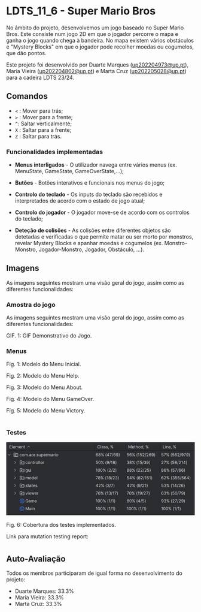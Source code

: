 # LDTS_11_6 - Super Mario Bros

No âmbito do projeto, desenvolvemos um jogo baseado no Super Mario Bros.
Este consiste num jogo 2D em que o jogador percorre o mapa e ganha o jogo quando chega à bandeira.
No mapa existem vários obstáculos e "Mystery Blocks" em que o jogador pode recolher moedas ou cogumelos, 
que dão pontos.

Este projeto foi desenvolvido por 
Duarte Marques (up202204973@up.pt), 
Maria Vieira (up202204802@up.pt)
e Marta Cruz (up202205028@up.pt)
para a cadeira LDTS 23/24.

## Comandos
* ```<``` : Mover para trás;
* ```>``` : Mover para a frente;
* ```^```: Saltar verticalmente;
* ```X``` : Saltar para a frente;
* ```Z``` : Saltar para trás.

### Funcionalidades implementadas

- **Menus interligados** - O utilizador navega entre vários menus (ex. MenuState, GameState, GameOverState,...);

- **Butões** - Botões interativos e funcionais nos menus do jogo;

- **Controlo do teclado** - Os inputs do teclado são recebidos e interpretados de acordo com o estado de jogo atual;

- **Controlo do jogador** - O jogador move-se de acordo com os controlos do teclado;

- **Deteção de colisões** - As colisões entre diferentes objetos são detetadas e verificadas o que permite matar ou ser morto por monstros, 
revelar Mystery Blocks e apanhar moedas e cogumelos (ex. Monstro-Monstro, Jogador-Monstro, Jogador, Obstáculo, ...).



## Imagens
As imagens seguintes mostram uma visão geral do jogo, assim como as diferentes funcionalidades:

### Amostra do jogo
As imagens seguintes mostram uma visão geral do jogo, assim como as diferentes funcionalidades:



GIF. 1: GIF Demonstrativo do Jogo.

### Menus

Fig. 1: Modelo do Menu Inicial.

Fig. 2: Modelo do Menu Help.

Fig. 3: Modelo do Menu About.

Fig. 4: Modelo do Menu GameOver.

Fig. 5: Modelo do Menu Victory.

#
### Testes
![TestCoverage.png](docs/TestCoverage.png)

Fig. 6: Cobertura dos testes implementados.

Link para mutation testing report: 

#
## Auto-Avaliação

Todos os membros participaram de igual forma no desenvolvimento do projeto:
- Duarte Marques: 33.3%
- Maria Vieira: 33.3%
- Marta Cruz: 33.3%